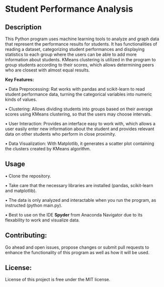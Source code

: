 # Student Performance Analysis

## Description

This Python program uses machine learning tools to analyze and graph data that represent the performance results for students. It has functionalities of reading a dataset, categorizing student performances and displaying statistics to each group where the users can be able to add more information about students. KMeans clustering is utilized in the program to group students according to their scores, which allows determining peers who are closest with almost equal results.

**Key Features:**

• Data Preprocessing: Rat works with pandas and scikit-learn to read student performance data, turning the categorical variables into numeric kinds of values.

• Clustering: Allows dividing students into groups based on their average scores using KMeans clustering, so that the users may choose intervals.

• User Interaction: Provides an interface easy to work with, which allows a user easily enter new information about the student and provides relevant data on other students who perform in close proximity.

• Data Visualization: With Matplotlib, it generates a scatter plot containing the clusters created by KMeans algorithm.

## Usage

• Clone the repository.


• Take care that the necessary libraries are installed (pandas, scikit-learn and matplotlib).

• The data is only analyzed and interactable when you run the program, as instructed (python main.py).

• Best to use on the IDE **Spyder** from Anaconda Navigator due to its flexability to work and visualize data.

## Contributing:

Go ahead and open issues, propose changes or submit pull requests to enhance the functionality of this program as well as how it will be used.

## License:
License of this project is free under the MIT license.
